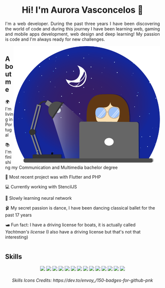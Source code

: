 <h1 align="center">Hi! I'm Aurora Vasconcelos 🌙</h1>


<p align="justify">I'm a web developer. During the past three years I have been discovering the world of code and during this journey I have been learning web, gaming and mobile apps development, web design and deep learning! My passion is code and I'm always ready for new challenges.</p>
 
<div style="display:inline-block">
 
<img height="380em" align="right" src="https://github.com/aurVasconcelos/personal-icon/blob/master/Me_Illustration_Vector.png"/>

## About me
 
🌍 I'm living in Portugal

📚 I'm finishing my Communication and Multimedia bachelor degree

📁 Most recent project was with Flutter and PHP
 
💻 Currently working with StencilJS

🌱 Slowly learning neural network 

🩰 My secret passion is dance, I have been dancing classical ballet for the past 17 years

🛥️ Fun fact: I have a driving license for boats, it is actually called <i>Yachtman's license</i> (I also have a driving license but that's not that interesting)

</div>

## Skills

<div align="center" display="inline-block">

<img src="https://img.shields.io/badge/Python-14354C?style=for-the-badge&logo=python&logoColor=white">
<img src="https://img.shields.io/badge/Flutter-02569B?style=for-the-badge&logo=flutter&logoColor=white">
<img src="https://img.shields.io/badge/CSS3-1572B6?style=for-the-badge&logo=css3&logoColor=white">
<img src="https://img.shields.io/badge/Dart-0175C2?style=for-the-badge&logo=dart&logoColor=white">
<img src="https://img.shields.io/badge/TypeScript-007ACC?style=for-the-badge&logo=typescript&logoColor=white">
<img src="https://img.shields.io/badge/PHP-777BB4?style=for-the-badge&logo=php&logoColor=white">
<img src="https://img.shields.io/badge/Sass-CC6699?style=for-the-badge&logo=sass&logoColor=white">
<img src="https://img.shields.io/badge/Bootstrap-563D7C?style=for-the-badge&logo=bootstrap&logoColor=white">
<img src="https://img.shields.io/badge/HTML5-E34F26?style=for-the-badge&logo=html5&logoColor=white">
<img src="https://img.shields.io/badge/AngularJS-E23237?style=for-the-badge&logo=angularjs&logoColor=white">
<img src="https://img.shields.io/badge/JavaScript-323330?style=for-the-badge&logo=javascript&logoColor=F7DF1E">
<img src="https://img.shields.io/badge/MySQL-00000F?style=for-the-badge&logo=mysql&logoColor=white">
<img src="https://img.shields.io/badge/Unity-100000?style=for-the-badge&logo=unity&logoColor=white">
<img src="https://img.shields.io/badge/Shell_Script-121011?style=for-the-badge&logo=gnu-bash&logoColor=white">
 
 </div>
 
<h6 align="center">Skills Icons Credits: https://dev.to/envoy_/150-badges-for-github-pnk</h6>
